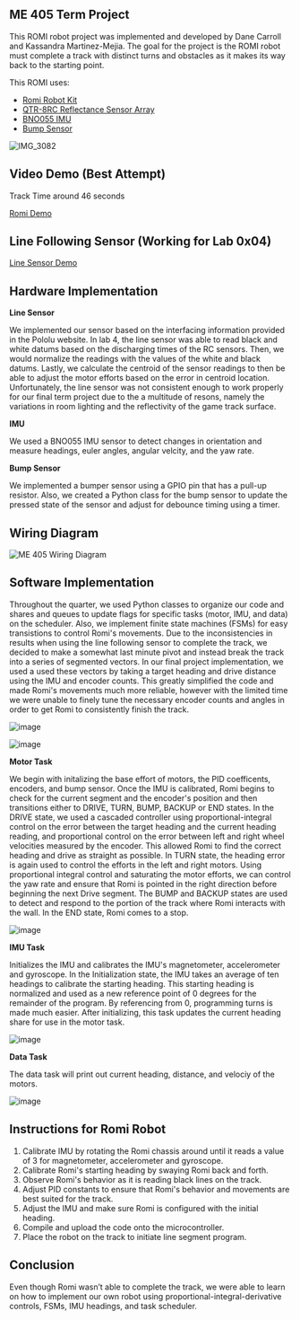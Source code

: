 ME 405 Term Project
-----------
This ROMI robot project was implemented and developed by Dane Carroll and Kassandra Martinez-Mejia. The goal for the project is
the ROMI robot must complete a track with distinct turns and obstacles as it makes its way back to the starting point. 

This ROMI uses:
* [Romi Robot Kit](https://www.pololu.com/product/3501)
* [QTR-8RC Reflectance Sensor Array](https://www.pololu.com/product/961)
* [BNO055 IMU](https://www.adafruit.com/product/2472)
* [Bump Sensor](https://www.pololu.com/product/1402)

![IMG_3082](https://github.com/user-attachments/assets/72e92c9e-c616-40de-8959-288f8fd9a484)

Video Demo (Best Attempt)
----------
Track Time around 46 seconds

[Romi Demo](https://youtu.be/s87TgsQ6EN8)

Line Following Sensor (Working for Lab 0x04)
-----------
[Line Sensor Demo](https://youtube.com/shorts/gxOA3wK9QaQ)

Hardware Implementation
----------
**Line Sensor** 

We implemented our sensor based on the interfacing information provided in the Pololu website. In lab 4, the line sensor was able to read black and white datums based on the discharging times of the RC sensors. Then, we would normalize the readings with the values of the white and black datums. Lastly, we calculate the centroid of the sensor readings to then be able to adjust the motor efforts based on the error in centroid location. Unfortunately, the line sensor was not consistent enough to work properly for our final term project due to the a multitude of resons, namely the variations in room lighting and the reflectivity of the game track surface. 


**IMU**

We used a BNO055 IMU sensor to detect changes in orientation and measure headings, euler angles, angular velcity, and the yaw rate.

**Bump Sensor**

We implemented a bumper sensor using a GPIO pin that has a pull-up resistor. Also, we created a Python class for the bump sensor to update the pressed state of the sensor and adjust for debounce timing using a timer. 

Wiring Diagram
-------------
![ME 405 Wiring Diagram](https://github.com/user-attachments/assets/890a9208-3beb-41d3-8dc9-746c81ee38b6)


Software Implementation
-------------
Throughout the quarter, we used Python classes to organize our code and shares and queues to update flags for specific tasks (motor, IMU, and data) on the scheduler. Also, we implement finite state machines (FSMs) for easy transistions to control Romi's movements. Due to the inconsistencies in results when using the line following sensor to complete the track, we decided to make a somewhat last minute pivot and instead break the track into a series of segmented vectors. In our final project implementation, we used a used these vectors by taking a target heading and drive distance using the IMU and encoder counts. This greatly simplified the code and made Romi's movements much more reliable, however with the limited time we were unable to finely tune the necessary encoder counts and angles in order to get Romi to consistently finish the track. 

![image](https://github.com/user-attachments/assets/18167bb8-2f02-4bd5-81ff-24647bcb6db6)


![image](https://github.com/user-attachments/assets/c524dbe2-5143-4d00-90ed-df60bb4af9d9)


**Motor Task**

We begin with initalizing the base effort of motors, the PID coefficents, encoders, and bump sensor. Once the IMU is calibrated, Romi begins to check for the current segment and the encoder's position and then transitions either to DRIVE, TURN, BUMP, BACKUP or END states. In the DRIVE state, we used a cascaded controller using proportional-integral control on the error between the target heading and the current heading reading, and proportional control on the error between left and right wheel velocities measured by the encoder. This allowed Romi to find the correct heading and drive as straight as possible. In TURN state, the heading error is again used to control the efforts in the left and right motors. Using proportional integral control and saturating the motor efforts, we can control the yaw rate and ensure that Romi is pointed in the right direction before beginning the next Drive segment. The BUMP and BACKUP states are used to detect and respond to the portion of the track where Romi interacts with the wall. In the END state, Romi comes to a stop. 

![image](https://github.com/user-attachments/assets/daca1d0c-b8b3-430f-8751-a08beb6d6eb8)


**IMU Task**

Initializes the IMU and calibrates the IMU's magnetometer, accelerometer and gyroscope. In the Initialization state, the IMU takes an average of ten headings to calibrate the starting heading. This starting heading is normalized and used as a new reference point of 0 degrees for the remainder of the program. By referencing from 0, programming turns is made much easier. After initializing, this task updates the current heading share for use in the motor task. 

![image](https://github.com/user-attachments/assets/19b0cd50-dcdd-4406-beb2-0f0f5d18e52f)


**Data Task**

The data task will print out current heading, distance, and velociy of the motors. 

![image](https://github.com/user-attachments/assets/c161276c-2ea2-44ad-8dfa-c0368376cdfe)



Instructions for Romi Robot
---------------
1. Calibrate IMU by rotating the Romi chassis around until it reads a value of 3 for magnetometer, accelerometer and gyroscope.
2. Calibrate Romi's starting heading by swaying Romi back and forth. 
3. Observe Romi's behavior as it is reading black lines on the track.
4. Adjust PID constants to ensure that Romi's behavior and movements are best suited for the track.
5. Adjust the IMU and make sure Romi is configured with the initial heading.
6. Compile and upload the code onto the microcontroller.
7. Place the robot on the track to initiate line segment program. 


Conclusion
---------------
Even though Romi wasn’t able to complete the track, we were able to learn on how to implement our own robot using proportional-integral-derivative controls, FSMs, IMU headings, and task scheduler. 
